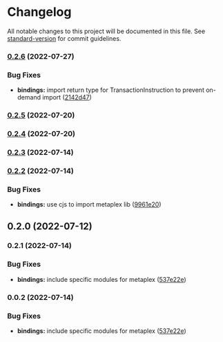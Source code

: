 # Changelog

All notable changes to this project will be documented in this file. See [standard-version](https://github.com/conventional-changelog/standard-version) for commit guidelines.

### [0.2.6](https://github.com/TheBlockCrypto/ap/compare/v0.2.5...v0.2.6) (2022-07-27)


### Bug Fixes

* **bindings:** import return type for TransactionInstruction to prevent on-demand import ([2142d47](https://github.com/TheBlockCrypto/ap/commit/2142d4720ef4da69e44174233d70e28beec163bb))

### [0.2.5](https://github.com/TheBlockCrypto/ap/compare/v0.2.4...v0.2.5) (2022-07-20)

### [0.2.4](https://github.com/TheBlockCrypto/ap/compare/v0.2.3...v0.2.4) (2022-07-20)

### [0.2.3](https://github.com/TheBlockCrypto/ap/compare/v0.2.2...v0.2.3) (2022-07-14)

### [0.2.2](https://github.com/TheBlockCrypto/ap/compare/v0.2.1...v0.2.2) (2022-07-14)


### Bug Fixes

* **bindings:** use cjs to import metaplex lib ([9961e20](https://github.com/TheBlockCrypto/ap/commit/9961e20b7a9b24e5d3fd13e0a5e75a9e2e3b0883))

## 0.2.0 (2022-07-12)

### 0.2.1 (2022-07-14)


### Bug Fixes

* **bindings:** include specific modules for metaplex ([537e22e](https://github.com/Access-Labs-Inc/accessprotocol.co/commit/537e22ecdc30c430279cda45f3b72c1d0561b030))

### 0.0.2 (2022-07-14)


### Bug Fixes

* **bindings:** include specific modules for metaplex ([537e22e](https://github.com/Access-Labs-Inc/accessprotocol.co/commit/537e22ecdc30c430279cda45f3b72c1d0561b030))
